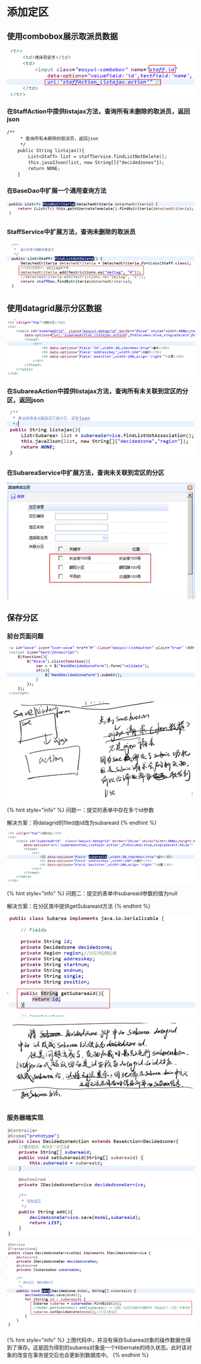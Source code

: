 # 添加定区

## 使用combobox展示取派员数据

![](../../../../.gitbook/assets/image%20%28146%29.png)

### 在StaffAction中提供listajax方法，查询所有未删除的取派员，返回json

```text
/**
	 * 查询所有未删除的取派员，返回json
	 */
	public String listajax(){
		List<Staff> list = staffService.findListNotDelete();
		this.java2Json(list, new String[]{"decidedzones"});
		return NONE;
	}

```

### 在BaseDao中扩展一个通用查询方法

![](../../../../.gitbook/assets/image%20%2856%29.png)

### StaffService中扩展方法，查询未删除的取派员

![](../../../../.gitbook/assets/image%20%28141%29.png)

## 使用datagrid展示分区数据

![](../../../../.gitbook/assets/image%20%28127%29.png)

### 在SubareaAction中提供listajax方法，查询所有未关联到定区的分区，返回json

![](../../../../.gitbook/assets/image%20%2896%29.png)

### 在SubareaService中扩展方法，查询未关联到定区的分区

![](../../../../.gitbook/assets/image%20%283%29.png)

## 保存分区

### 前台页面问题

![](../../../../.gitbook/assets/image%20%2888%29.png)

![](../../../../.gitbook/assets/image%20%28143%29.png)

{% hint style="info" %}
问题一：提交的表单中存在多个id参数

解决方案：将datagrid的filed由id改为subareaid
{% endhint %}

![](../../../../.gitbook/assets/image%20%28166%29.png)

{% hint style="info" %}
问题二：提交的表单中subareaid参数的值为null

解决方案：在分区类中提供getSubareaid方法
{% endhint %}

![](../../../../.gitbook/assets/image%20%28115%29.png)

![](../../../../.gitbook/assets/image%20%2850%29.png)

### 服务器端实现

![](../../../../.gitbook/assets/image%20%2821%29.png)

![](../../../../.gitbook/assets/image%20%28130%29.png)

{% hint style="info" %}
上图代码中，并没有保存Subarea对象的操作数据也得到了保存。这是因为得到的subarea对象是一个Hibernate的持久状态。此时该对象的改变在事务提交后也会更新到数据库中。
{% endhint %}

